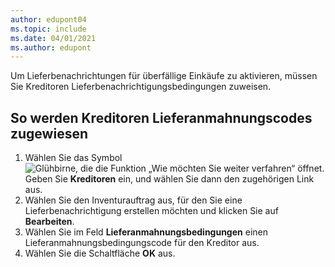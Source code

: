 ```yaml
---
author: edupont04
ms.topic: include
ms.date: 04/01/2021
ms.author: edupont
---
```

Um Lieferbenachrichtungen für überfällige Einkäufe zu aktivieren, müssen Sie Kreditoren Lieferbenachrichtigungsbedingungen zuweisen.  

## So werden Kreditoren Lieferanmahnungscodes zugewiesen  

1. Wählen Sie das Symbol ![Glühbirne, die die Funktion „Wie möchten Sie weiter verfahren“ öffnet.](../../../media/ui-search/search_small.png "Tell me-Funktion") Geben Sie **Kreditoren** ein, und wählen Sie dann den zugehörigen Link aus.  
2. Wählen Sie den Inventurauftrag aus, für den Sie eine Lieferbenachrichtigung erstellen möchten und klicken Sie auf **Bearbeiten**.  
3. Wählen Sie im Feld **Lieferanmahnungsbedingungen** einen Lieferanmahnungsbedingungscode für den Kreditor aus.  
4. Wählen Sie die Schaltfläche **OK** aus.  
